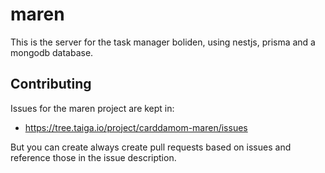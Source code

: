 # maren

This is the server for the task manager boliden, using nestjs, prisma and a mongodb database.

## Contributing

Issues for the maren project are kept in:

- https://tree.taiga.io/project/carddamom-maren/issues

But you can create always create pull requests based on issues and reference those in the issue description.

